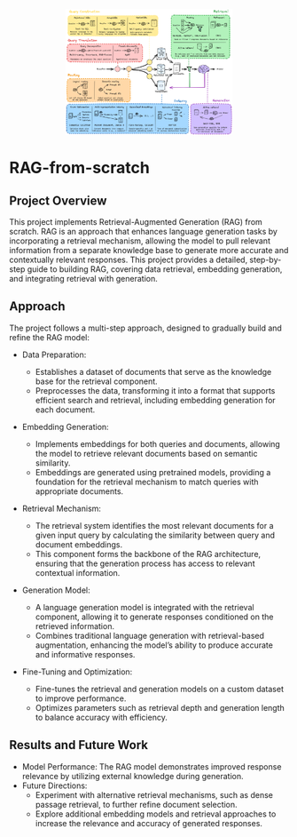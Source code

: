 <p align="center">
  <img src="./rag.png" alt="Description of image" width="300">
</p>

# RAG-from-scratch

## Project Overview
This project implements Retrieval-Augmented Generation (RAG) from scratch. RAG is an approach that enhances language generation tasks by incorporating a retrieval mechanism, allowing the model to pull relevant information from a separate knowledge base to generate more accurate and contextually relevant responses. This project provides a detailed, step-by-step guide to building RAG, covering data retrieval, embedding generation, and integrating retrieval with generation.

## Approach
The project follows a multi-step approach, designed to gradually build and refine the RAG model:

* Data Preparation:

  * Establishes a dataset of documents that serve as the knowledge base for the retrieval component.
  * Preprocesses the data, transforming it into a format that supports efficient search and retrieval, including embedding generation for each document.
* Embedding Generation:

  * Implements embeddings for both queries and documents, allowing the model to retrieve relevant documents based on semantic similarity.
  * Embeddings are generated using pretrained models, providing a foundation for the retrieval mechanism to match queries with appropriate documents.
* Retrieval Mechanism:

  * The retrieval system identifies the most relevant documents for a given input query by calculating the similarity between query and document embeddings.
  * This component forms the backbone of the RAG architecture, ensuring that the generation process has access to relevant contextual information.
* Generation Model:

  * A language generation model is integrated with the retrieval component, allowing it to generate responses conditioned on the retrieved information.
  * Combines traditional language generation with retrieval-based augmentation, enhancing the model’s ability to produce accurate and informative responses.
* Fine-Tuning and Optimization:

  * Fine-tunes the retrieval and generation models on a custom dataset to improve performance.
  * Optimizes parameters such as retrieval depth and generation length to balance accuracy with efficiency.
## Results and Future Work
* Model Performance: The RAG model demonstrates improved response relevance by utilizing external knowledge during generation.
* Future Directions:
  * Experiment with alternative retrieval mechanisms, such as dense passage retrieval, to further refine document selection.
  * Explore additional embedding models and retrieval approaches to increase the relevance and accuracy of generated responses.
